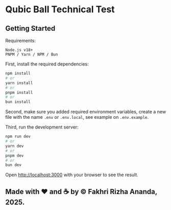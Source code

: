 # Qubic Ball Technical Test

## Getting Started

Requirements:
```
Node.js v18+
PNPM / Yarn / NPM / Bun
```

First, install the required dependencies:

```bash
npm install
# or
yarn install
# or
pnpm install
# or
bun install
```

Second, make sure you added required environment variables, create a new file with the name  `.env` or  `.env.local`, see example on `.env.example`.

Third, run the development server:

```bash
npm run dev
# or
yarn dev
# or
pnpm dev
# or
bun dev
```

Open [http://localhost:3000](http://localhost:3000) with your browser to see the result.


## Made with ❤️ and ☕ by &copy; Fakhri Rizha Ananda, 2025.
